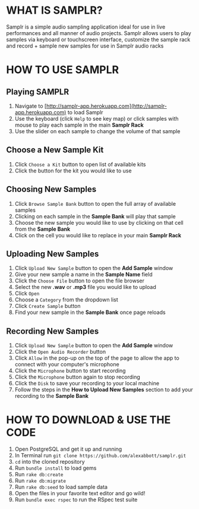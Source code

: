 # WHAT IS SAMPLR? #
Samplr is a simple audio sampling application ideal for use in live performances and all manner of audio projects. Samplr allows users to play samples via keyboard or touchscreen interface, customize the sample rack and record + sample new samples for use in Samplr audio racks

# HOW TO USE SAMPLR #

## Playing SAMPLR ##
1. Navigate to [http://samplr-app.herokuapp.com](http://samplr-app.herokuapp.com) to load Samplr
2. Use the keyboard (click `Help` to see key map) or click samples with mouse to play each sample in the main **Samplr Rack**
3. Use the slider on each sample to change the volume of that sample

## Choose a New Sample Kit ##
1. Click `Choose a Kit` button to open list of available kits
2. Click the button for the kit you would like to use

## Choosing New Samples ##
1. Click `Browse Sample Bank` button to open the full array of available samples
2. Clicking on each sample in the **Sample Bank** will play that sample
3. Choose the new sample you would like to use by clicking on that cell from the **Sample Bank**
4. Click on the cell you would like to replace in your main **Samplr Rack**

## Uploading New Samples ##
1. Click `Upload New Sample` button to open the **Add Sample** window
2. Give your new sample a name in the **Sample Name** field
3. Click the `Choose File` button to open the file browser
4. Select the new **.wav** or **.mp3** file you would like to upload
5. Click `Open`
6. Choose a `Category` from the dropdown list
7. Click `Create Sample` button
8. Find your new sample in the **Sample Bank** once page reloads

## Recording New Samples ##
1. Click `Upload New Sample` button to open the **Add Sample** window
2. Click the `Open Audio Recorder` button
3. Click `Allow` in the pop-up on the top of the page to allow the app to connect with your computer's microphone
4. Click the `Microphone` button to start recording
5. Click the `Microphone` button again to stop recording
6. Click the `Disk` to save your recording to your local machine
7. Follow the steps in the **How to Upload New Samples** section to add your recording to the **Sample Bank**

# HOW TO DOWNLOAD & USE THE CODE #
1. Open PostgreSQL and get it up and running
2. In Terminal run `git clone https://github.com/alexabbott/samplr.git`
3. `cd` into the cloned repository
4. Run `bundle install` to load gems
5. Run `rake db:create`
6. Run `rake db:migrate`
7. Run `rake db:seed` to load sample data
8. Open the files in your favorite text editor and go wild!
9. Run `bundle exec rspec` to run the RSpec test suite
